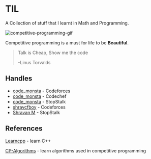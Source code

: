 # TIL
A Collection of stuff that I learnt in Math and Programming.

![competitive-programming-gif](https://ci4.googleusercontent.com/proxy/oAcEW-_D8R07HvOLgQPp0YFWAXUVFyDpORGD_e62upYIxE259ZfxKyN8IbTn4X6PPJSeBZELz-OfYJFYLy8dsCtu4wlbIAQNMk0EiGfX3FlT4ckl06l36EV5=s0-d-e1-ft)

Competitive programming is a must for life to be **Beautiful**.

> Talk is Cheap, Show me the code
>
> -Linus Torvalds

## Handles
* [code_monsta](https://codeforces.com/profile/code_monsta) - Codeforces
* [code_monsta](https://codechef.com/users/code_monsta) - Codechef
* [code_monsta](https://www.stopstalk.com/user/profile/code_monsta) - StopStalk
* [shravcfboy](https://codeforces.com/profile/shravcfboy) - Codeforces
* [Shravan M](https://www.stopstalk.com/user/profile/shravan) - StopStalk
## References
[Learncpp](https://learncpp.com) - learn C++

[CP-Algorithms](https://cp-algorithms.com) - learn algorithms used in competitive programming

